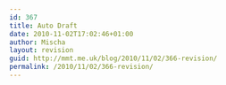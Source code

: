 ```yaml
---
id: 367
title: Auto Draft
date: 2010-11-02T17:02:46+01:00
author: Mischa
layout: revision
guid: http://mmt.me.uk/blog/2010/11/02/366-revision/
permalink: /2010/11/02/366-revision/
---
```


